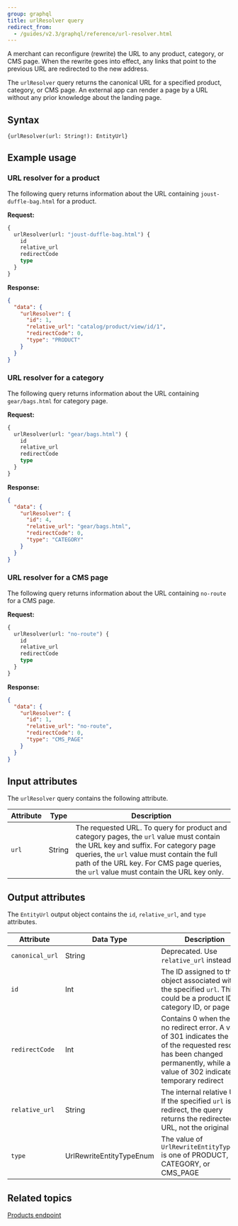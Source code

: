 ```yaml
---
group: graphql
title: urlResolver query
redirect_from:
  - /guides/v2.3/graphql/reference/url-resolver.html
---
```


A merchant can reconfigure (rewrite) the URL to any product, category, or CMS page. When the rewrite goes into effect, any links that point to the previous URL are redirected to the new address.

The `urlResolver` query returns the canonical URL for a specified product, category, or CMS page. An external app can render a page by a URL without any prior knowledge about the landing page.

## Syntax

`{urlResolver(url: String!): EntityUrl}`

## Example usage

### URL resolver for a product

The following query returns information about the URL containing `joust-duffle-bag.html` for a product.

**Request:**

```graphql
{
  urlResolver(url: "joust-duffle-bag.html") {
    id
    relative_url
    redirectCode
    type
  }
}
```

**Response:**

```json
{
  "data": {
    "urlResolver": {
      "id": 1,
      "relative_url": "catalog/product/view/id/1",
      "redirectCode": 0,
      "type": "PRODUCT"
    }
  }
}
```

### URL resolver for a category

The following query returns information about the URL containing `gear/bags.html` for category page.

**Request:**

```graphql
{
  urlResolver(url: "gear/bags.html") {
    id
    relative_url
    redirectCode
    type
  }
}
```

**Response:**

```json
{
  "data": {
    "urlResolver": {
      "id": 4,
      "relative_url": "gear/bags.html",
      "redirectCode": 0,
      "type": "CATEGORY"
    }
  }
}
```

### URL resolver for a CMS page

The following query returns information about the URL containing `no-route` for a CMS page.

**Request:**

```graphql
{
  urlResolver(url: "no-route") {
    id
    relative_url
    redirectCode
    type
  }
}
```

**Response:**

```json
{
  "data": {
    "urlResolver": {
      "id": 1,
      "relative_url": "no-route",
      "redirectCode": 0,
      "type": "CMS_PAGE"
    }
  }
}
```

## Input attributes

The `urlResolver` query contains the following attribute.

Attribute | Type | Description
--- | --- | ---
`url` | String | The requested URL. To query for product and category pages, the `url` value must contain the URL key and suffix. For category page queries, the `url` value must contain the full path of the URL key. For CMS page queries, the `url` value must contain the URL key only.

## Output attributes

The `EntityUrl` output object contains the `id`, `relative_url`, and `type` attributes.

Attribute |  Data Type | Description
--- | --- | ---
`canonical_url` | String | Deprecated. Use `relative_url` instead
`id` | Int | The ID assigned to the object associated with the specified `url`. This could be a product ID, category ID, or page ID
`redirectCode` | Int | Contains 0 when there is no redirect error. A value of 301 indicates the URL of the requested resource has been changed permanently, while a value of 302 indicates a temporary redirect
`relative_url` | String | The internal relative URL. If the specified  `url` is a redirect, the query returns the redirected URL, not the original
`type` | UrlRewriteEntityTypeEnum | The value of `UrlRewriteEntityTypeEnum` is one of PRODUCT, CATEGORY, or CMS_PAGE

## Related topics

[Products endpoint]({{page.baseurl}}/graphql/queries/products.html)
